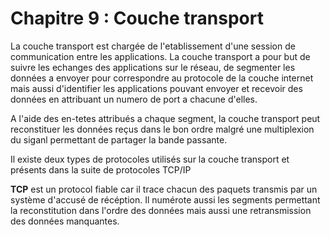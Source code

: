 # Chapitre 9 : Couche transport

La couche transport est chargée de l'etablissement d'une session de communication entre les applications. La couche transport a pour but de suivre les echanges des applications sur le réseau, de segmenter les données a envoyer pour correspondre au protocole de la couche internet mais aussi d'identifier les applications pouvant envoyer et recevoir des données en attribuant un numero de port a chacune d'elles.

A l'aide des en-tetes attribués a chaque segment, la couche transport peut reconstituer les données reçus dans le bon ordre malgré une multiplexion du siganl permettant de partager la bande passante.

Il existe deux types de protocoles utilisés sur la couche transport et présents dans la suite de protocoles TCP/IP

**TCP** est un protocol fiable car il trace chacun des paquets transmis par un système d'accusé de récéption. Il numérote aussi les segments permettant la reconstitution dans l'ordre des données mais aussi une retransmission des données manquantes.